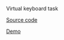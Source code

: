Virtual keyboard task

[Source code](https://github.com/Mazayw/virtual_kb/tree/virtual_keyboard)

[Demo](https://mazayw.github.io/virtual_kb/)
